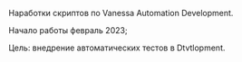 Наработки скриптов по Vanessa Automation Development.

Начало работы февраль 2023;

Цель: внедрение автоматических тестов в Dtvtlopment.